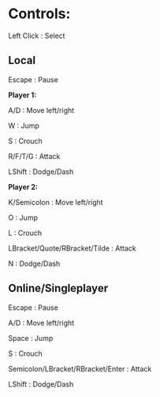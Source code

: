 # **Controls:** 

Left Click : Select

## Local

Escape : Pause

**Player 1:**

A/D : Move left/right

W : Jump

S : Crouch

R/F/T/G : Attack

LShift : Dodge/Dash
<br>

**Player 2:**

K/Semicolon : Move left/right

O : Jump

L : Crouch

LBracket/Quote/RBracket/Tilde : Attack

N : Dodge/Dash


## Online/Singleplayer

Escape : Pause

A/D : Move left/right

Space : Jump

S : Crouch

Semicolon/LBracket/RBracket/Enter : Attack

LShift : Dodge/Dash
